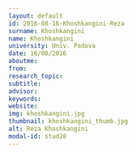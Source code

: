 ```yaml
---
layout: default 
id: 2016-08-16-Khoshkangini-Reza
surname: Khoshkangini
name: Khoshkangini
university: Univ. Padova
date: 16/08/2016
aboutme: 
from: 
research_topic: 
subtitle: 
advisor: 
keywords: 
website: 
img: khoshkangini.jpg
thumbnail: khoshkangini_thumb.jpg
alt: Reza Khoshkangini
modal-id: stud28
---
```

